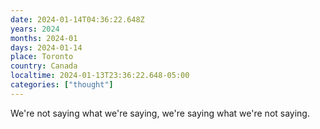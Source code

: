 ```yaml
---
date: 2024-01-14T04:36:22.648Z
years: 2024
months: 2024-01
days: 2024-01-14
place: Toronto
country: Canada
localtime: 2024-01-13T23:36:22.648-05:00
categories: ["thought"]
---
```

We're not saying what we're saying, we're saying what we're not saying.

